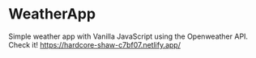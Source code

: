 # WeatherApp
Simple weather app with Vanilla JavaScript using the Openweather API.
Check it!
https://hardcore-shaw-c7bf07.netlify.app/
